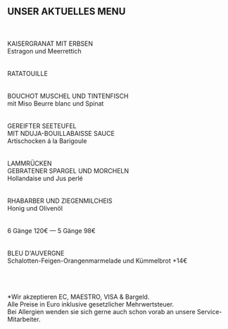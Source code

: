 ## UNSER AKTUELLES MENU  
<br>
<br>
KAISERGRANAT MIT ERBSEN <br>
Estragon und Meerrettich<br>
<br>
<br>
RATATOUILLE<br>
<br>
<br>
BOUCHOT MUSCHEL UND TINTENFISCH<br>
mit Miso Beurre blanc und Spinat<br>
<br>
<br>
GEREIFTER SEETEUFEL<br>
MIT NDUJA-BOUILLABAISSE SAUCE<br>
Artischocken á la Barigoule<br>
 <br>
 <br>
LAMMRÜCKEN<br>
GEBRATENER SPARGEL UND MORCHELN<br>
Hollandaise und Jus perlé<br>
 <br>
<br>
RHABARBER UND ZIEGENMILCHEIS<br>
Honig und Olivenöl<br>
 <br>
<br>
6 Gänge 120€ — 5 Gänge 98€<br>
 <br>
<br>
BLEU D'AUVERGNE<br>
Schalotten-Feigen-Orangenmarmelade und Kümmelbrot +14€<br>
<br>
<br>
<br>

*Wir akzeptieren EC, MAESTRO, VISA & Bargeld.<br>
Alle Preise in Euro inklusive gesetzlicher Mehrwertsteuer.<br>
Bei Allergien wenden sie sich gerne auch schon vorab an unsere Service-Mitarbeiter.<br>
